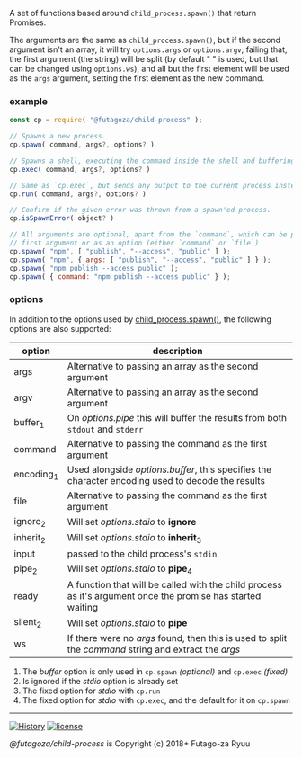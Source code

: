 A set of functions based around `child_process.spawn()` that return Promises.

The arguments are the same as `child_process.spawn()`, but if the second argument isn't an array, it will try `options.args` or `options.argv`; failing that, the first argument (the string) will be split (by default " " is used, but that can be changed using `options.ws`), and all but the first element will be used as the `args` argument, setting the first element as the new command.

### example

```js
const cp = require( "@futagoza/child-process" );

// Spawns a new process.
cp.spawn( command, args?, options? )

// Spawns a shell, executing the command inside the shell and buffering any generated output.
cp.exec( command, args?, options? )

// Same as `cp.exec`, but sends any output to the current process instead.
cp.run( command, args?, options? )

// Confirm if the given error was thrown from a spawn'ed process.
cp.isSpawnError( object? )

// All arguments are optional, apart from the `command`, which can be passed as the
// first argument or as an option (either `command` or `file`)
cp.spawn( "npm", [ "publish", "--access", "public" ] );
cp.spawn( "npm", { args: [ "publish", "--access", "public" ] } );
cp.spawn( "npm publish --access public" );
cp.spawn( { command: "npm publish --access public" } );
```

### options

In addition to the options used by [child_process.spawn()](https://nodejs.org/dist/latest-v10.x/docs/api/child_process.html#child_process_child_process_spawn_command_args_options), the following options are also supported:

|   option   | description |
| ---------- | ----------- |
| args | Alternative to passing an array as the second argument |
| argv | Alternative to passing an array as the second argument |
| buffer<sub>1</sub> | On _options.pipe_ this will buffer the results from both `stdout` and `stderr` |
| command | Alternative to passing the command as the first argument |
| encoding<sub>1</sub> | Used alongside _options.buffer_, this specifies the character encoding used to decode the results |
| file | Alternative to passing the command as the first argument |
| ignore<sub>2</sub> | Will set _options.stdio_ to __ignore__ |
| inherit<sub>2</sub> | Will set _options.stdio_ to __inherit__<sub>3</sub> |
| input | passed to the child process's `stdin` |
| pipe<sub>2</sub> | Will set _options.stdio_ to __pipe__<sub>4</sub> |
| ready | A function that will be called with the child process as it's argument once the promise has started waiting |
| silent<sub>2</sub> | Will set _options.stdio_ to __pipe__ |
| ws | If there were no _args_ found, then this is used to split the _command_ string and extract the _args_ |

1. The _buffer_ option is only used in `cp.spawn` _(optional)_ and `cp.exec` _(fixed)_
2. Is ignored if the _stdio_ option is already set
3. The fixed option for _stdio_ with `cp.run`
4. The fixed option for _stdio_ with `cp.exec`, and the default for it on `cp.spawn`

-----

[![History](https://img.shields.io/badge/github.com/futagoza/cm-changelog-yellow.svg)](https://github.com/futagoza/cm/blob/master/CHANGELOG.md)
[![license](https://img.shields.io/badge/license-mit-blue.svg)](https://opensource.org/licenses/MIT)

_@futagoza/child-process_ is Copyright (c) 2018+ Futago-za Ryuu
